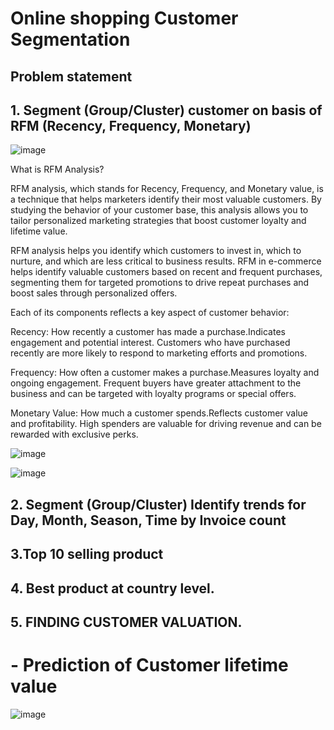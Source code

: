 # **Online shopping Customer Segmentation**
## **Problem statement**

## 1. Segment (Group/Cluster) customer on basis of RFM (Recency, Frequency, Monetary) 
![image](https://github.com/user-attachments/assets/63ff5a51-a49f-433b-adc5-6312ab2484ed)

What is RFM Analysis?

RFM analysis, which stands for Recency, Frequency, and Monetary value, is a technique that helps marketers identify their most valuable customers. By studying the behavior of your customer base, this analysis allows you to tailor personalized marketing strategies that boost customer loyalty and lifetime value.

RFM analysis helps you identify which customers to invest in, which to nurture, and which are less critical to business results.  RFM in e-commerce helps identify valuable customers based on recent and frequent purchases, segmenting them for targeted promotions to drive repeat purchases and boost sales through personalized offers.

Each of its components reflects a key aspect of customer behavior:

Recency: How recently a customer has made a purchase.Indicates engagement and potential interest. Customers who have purchased recently are more likely to respond to marketing efforts and promotions.

Frequency: How often a customer makes a purchase.Measures loyalty and ongoing engagement. Frequent buyers have greater attachment to the business and can be targeted with loyalty programs or special offers.

Monetary Value: How much a customer spends.Reflects customer value and profitability. High spenders are valuable for driving revenue and can be rewarded with exclusive perks.



![image](https://github.com/user-attachments/assets/6bb98879-6d54-4315-95a9-a51c1fbe00ec)

![image](https://github.com/user-attachments/assets/055e7079-9f60-4544-837e-a209e61be974)


## 2. Segment (Group/Cluster) Identify trends for Day, Month, Season, Time by Invoice count
## 3.Top 10 selling product 
## 4. Best product at country level.
## 5. FINDING CUSTOMER VALUATION.
# - Prediction of Customer lifetime value

![image](https://github.com/user-attachments/assets/2f8d047b-8568-4adf-b1a7-d4df563acc46)


